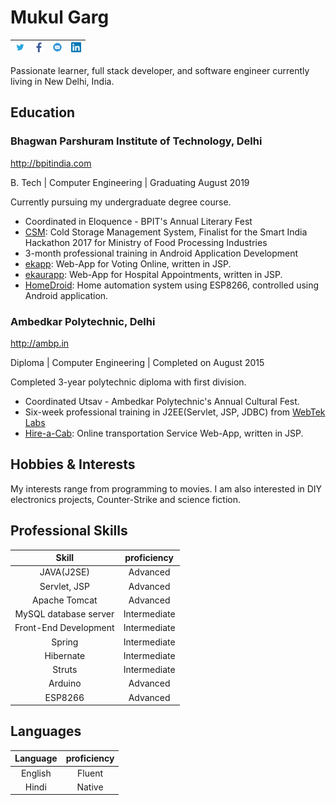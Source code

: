 # Mukul Garg

|<a href="http://bit.ly/ttm4mg"><img src="static/twitter_001.png" title="Tweet" alt="@m4MukulGarg" height="16" width="16"></a>|<a href="http://bit.ly/m4mgfb"><img src="static/facebook_001.png" title="Facebook Profile" alt="fb.com/m4MukulGarg" height="16" width="16"></a>|<a href="mailto:m4mukulgarg@live.com"><img src="static/email.png" title="Send an Email" alt="m4mukulgarg@live.com" height="16" width="16"></a>|<a href="http://bit.ly/m4mgLin"><img src="static/LinkedIn-34.png" title="Linkedin Profile" alt="m4mukulgarg@live.com" height="16" width="16"></a>|
|---|---|---|---|


Passionate learner, full stack developer, and software engineer currently living in New Delhi, India. 

## Education
### Bhagwan Parshuram Institute of Technology, Delhi
http://bpitindia.com

B. Tech | Computer Engineering | Graduating August 2019

Currently pursuing my undergraduate degree course.
* Coordinated in Eloquence - BPIT's Annual Literary Fest
* [CSM](http://bit.ly/mg-csm): Cold Storage Management System, Finalist for the Smart India Hackathon 2017 for Ministry of Food Processing Industries
* 3-month professional training in Android Application Development 
* [ekapp](http://bit.ly/mg-ekapp): Web-App for Voting Online, written in JSP.
* [ekaurapp](http://bit.ly/mg-ekaurapp): Web-App for Hospital Appointments, written in JSP.
* [HomeDroid](http://bit.ly/mg-homedroid): Home automation system using ESP8266, controlled using Android application.

### Ambedkar Polytechnic, Delhi
http://ambp.in

Diploma | Computer Engineering | Completed on August 2015

Completed 3-year polytechnic diploma with first division.
+ Coordinated Utsav - Ambedkar Polytechnic's Annual Cultural Fest.
+ Six-week professional training in J2EE(Servlet, JSP, JDBC) from [WebTek Labs](www.webteklabs.com/)
+ [Hire-a-Cab](http://bit.ly/mg-hac): Online transportation Service Web-App, written in JSP. 

## Hobbies & Interests
My interests range from programming to movies. I am also interested in DIY electronics projects, Counter-Strike and science fiction.

## Professional Skills

|Skill                  | proficiency   |
|:---------------------:|:-------------:|
|JAVA(J2SE)             | Advanced      |
|Servlet, JSP           | Advanced      |
|Apache Tomcat          | Advanced      |
|MySQL database server  | Intermediate  |
|Front-End Development  | Intermediate  |
|Spring                 | Intermediate  |
|Hibernate              | Intermediate  |
|Struts                 | Intermediate  |
|Arduino                | Advanced      |
|ESP8266                | Advanced      |

## Languages

|Language | proficiency |
|:-------:|:-----------:|
|English  | Fluent      |
|Hindi    | Native      |

